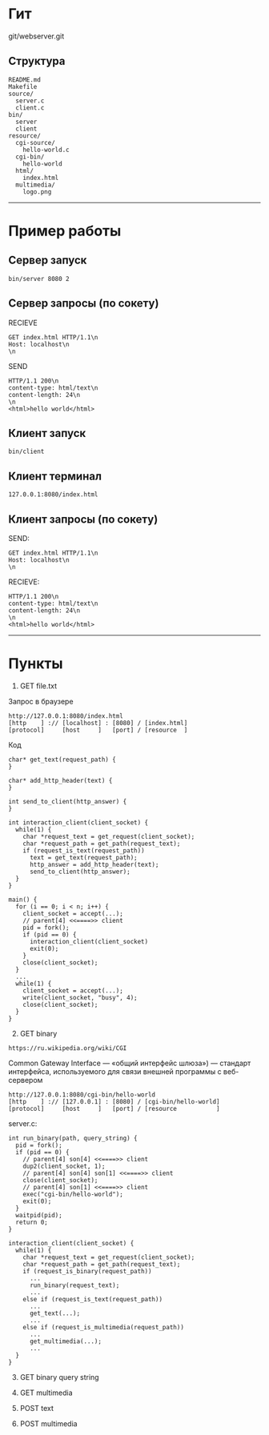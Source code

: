# Гит

git/webserver.git

## Структура
```
README.md
Makefile
source/
  server.c
  client.c
bin/
  server
  client
resource/
  cgi-source/
    hello-world.c
  cgi-bin/
    hello-world
  html/
    index.html
  multimedia/
    logo.png
```
---------------------------------------------

# Пример работы
## Сервер запуск
```
bin/server 8080 2
```
## Сервер запросы (по сокету)
RECIEVE
```
GET index.html HTTP/1.1\n
Host: localhost\n
\n
```

SEND
```
HTTP/1.1 200\n
content-type: html/text\n
content-length: 24\n
\n
<html>hello world</html>
```

## Клиент запуск
```
bin/client
```
## Клиент терминал
```
127.0.0.1:8080/index.html
```
## Клиент запросы (по сокету)
SEND:
```
GET index.html HTTP/1.1\n
Host: localhost\n
\n
```

RECIEVE:
```
HTTP/1.1 200\n
content-type: html/text\n
content-length: 24\n
\n
<html>hello world</html>
```
---------------------------------------------

# Пункты
1) GET file.txt

Запрос в браузере
```
http://127.0.0.1:8080/index.html
[http    ] :// [localhost] : [8080] / [index.html]
[protocol]     [host     ]   [port] / [resource  ]
```

Код
```
char* get_text(request_path) {
}

char* add_http_header(text) {
}

int send_to_client(http_answer) {
}

int interaction_client(client_socket) {
  while(1) {
    char *request_text = get_request(client_socket);
    char *request_path = get_path(request_text);
    if (request_is_text(request_path))
      text = get_text(request_path);
      http_answer = add_http_header(text);
      send_to_client(http_answer);
  }
}

main() {
  for (i == 0; i < n; i++) {
    client_socket = accept(...);
    // parent[4] <<====>> client
    pid = fork();
    if (pid == 0) {
      interaction_client(client_socket)
      exit(0);
    }
    close(client_socket);
  }
  ...
  while(1) {
    client_socket = accept(...);
    write(client_socket, "busy", 4);
    close(client_socket);
  }
}
```

2) GET binary

```
https://ru.wikipedia.org/wiki/CGI
```
Common Gateway Interface — «общий интерфейс шлюза») — стандарт интерфейса, используемого для связи внешней программы с веб-сервером
```
http://127.0.0.1:8080/cgi-bin/hello-world
[http    ] :// [127.0.0.1] : [8080] / [cgi-bin/hello-world]
[protocol]     [host     ]   [port] / [resource           ]
```


server.c:
```
int run_binary(path, query_string) {
  pid = fork();
  if (pid == 0) {
    // parent[4] son[4] <<====>> client
    dup2(client_socket, 1);
    // parent[4] son[4] son[1] <<====>> client
    close(client_socket);
    // parent[4] son[1] <<====>> client
    exec("cgi-bin/hello-world");
    exit(0);
  }
  waitpid(pid);
  return 0;
}

interaction_client(client_socket) {
  while(1) {
    char *request_text = get_request(client_socket);
    char *request_path = get_path(request_text);
    if (request_is_binary(request_path))
      ...
      run_binary(request_text);
      ...
    else if (request_is_text(request_path))
      ...
      get_text(...);
      ...
    else if (request_is_multimedia(request_path))
      ...
      get_multimedia(...);
      ...
  }
}
```

3) GET binary query string

4) GET multimedia

5) POST text

6) POST multimedia

